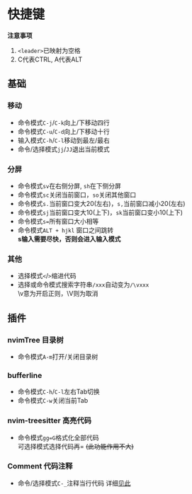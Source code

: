 # 快捷键
**注意事项**  
1. `<leader>`已映射为空格
2. C代表CTRL, A代表ALT

## 基础
### 移动
+ 命令模式`C-j`/`C-k`向上/下移动四行  
+ 命令模式`C-u`/`C-d`向上/下移动十行
+ 输入模式`C-h`/`C-l`移动到最左/最右
+ 命令/选择模式`jj`/`JJ`退出当前模式

### 分屏
+ 命令模式`sv`在右侧分屏, `sh`在下侧分屏
+ 命令模式`sc`关闭当前窗口，`so`关闭其他窗口
+ 命令模式`s.`当前窗口变大20(左右)，`s,`当前窗口减小20(左右)
+ 命令模式`sj`当前窗口变大10(上下)，`sk`当前窗口变小10(上下)
+ 命令模式`s=`所有窗口大小相等
+ 命令模式`ALT + hjkl`  窗口之间跳转  
**s输入需要尽快，否则会进入输入模式**

### 其他
+ 选择模式`<`/`>`缩进代码
+ 选择或命令模式搜索字符串`/xxx`自动变为`/\vxxx`   
\v意为开启正则，\V则为取消

## 插件
### nvimTree 目录树
+ 命令模式`A-m`打开/关闭目录树

### bufferline 
+ 命令模式`C-h`/`C-l`左右Tab切换
+ 命令模式`C-w`关闭当前Tab

### nvim-treesitter 高亮代码
+ 命令模式`gg=G`格式化全部代码  
可选择模式选择代码再= ~~(此功能作用不大)~~

### Comment 代码注释
+ 命令/选择模式`C-_`注释当行代码 
详细[见此](./Comment.md)
